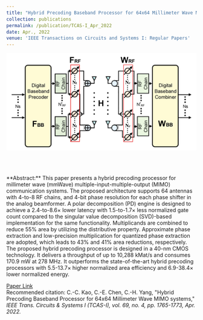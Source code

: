 ```yaml
---
title: "Hybrid Precoding Baseband Processor for 64x64 Millimeter Wave MIMO Systems"
collection: publications
permalink: /publication/TCAS-I_Apr_2022
date: Apr., 2022
venue: 'IEEE Transactions on Circuits and Systems I: Regular Papers'
---
```

<p align="center">
<img src='/images/publications/Hybrid_Precoding.jpg' width='600'> 
</p><br>

<br>
<p>
**Abstract:** This paper presents a hybrid precoding processor for millimeter wave (mmWave) multiple-input-multiple-output (MIMO) communication systems. The proposed architecture supports 64 antennas with 4-to-8 RF chains, and 4-bit phase resolution for each phase shifter in the analog beamformer. A polar decomposition (PD) engine is designed to achieve a 2.4-to-8.6× lower latency with 1.5-to-1.7× less normalized gate count compared to the singular value decomposition (SVD)-based implementation for the same functionality. Multiplicands are combined to reduce 55% area by utilizing the distributive property. Approximate phase extraction and low-precision multiplication for quantized phase extraction are adopted, which leads to 43% and 41% area reductions, respectively. The proposed hybrid precoding processor is designed in a 40-nm CMOS technology. It delivers a throughput of up to 10,288 kMat/s and consumes 170.9 mW at 278 MHz. It outperforms the state-of-the-art hybrid precoding processors with 5.5-13.7× higher normalized area efficiency and 6.9-38.4× lower normalized energy.

[Paper Link](http://jacky1229.github.io/files/publication_papers/Hybrid_Precoding_Baseband_Processor_for_64__64_Millimeter_Wave_MIMO_Systems.pdf)<br>
Recommended citation:  C.-C. Kao, C.-E. Chen, C.-H. Yang, "Hybrid Precoding Baseband Processor for 64x64 Millimeter Wave MIMO systems," <i>IEEE Trans. Circuits & Systems I (TCAS-I)<i>, vol. 69, no. 4, pp. 1765-1773, Apr. 2022.
</p>